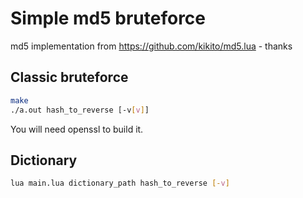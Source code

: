 # Simple md5 bruteforce

md5 implementation from https://github.com/kikito/md5.lua - thanks

## Classic bruteforce
```BASH
make
./a.out hash_to_reverse [-v[v]]
```
You will need openssl to build it.

## Dictionary
```BASH
lua main.lua dictionary_path hash_to_reverse [-v]
```
